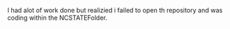 I had alot of work done but realizied i failed to open th repository and was coding within the NCSTATEFolder. 
